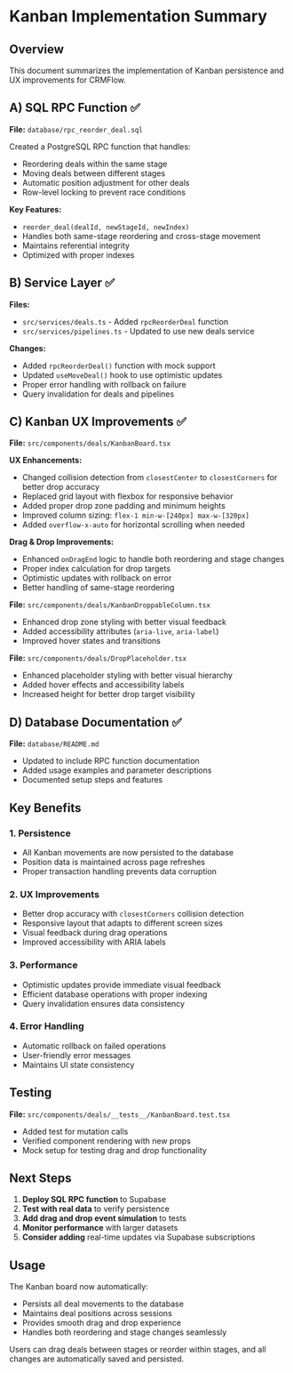 # Kanban Implementation Summary

## Overview
This document summarizes the implementation of Kanban persistence and UX improvements for CRMFlow.

## A) SQL RPC Function ✅

**File:** `database/rpc_reorder_deal.sql`

Created a PostgreSQL RPC function that handles:
- Reordering deals within the same stage
- Moving deals between different stages
- Automatic position adjustment for other deals
- Row-level locking to prevent race conditions

**Key Features:**
- `reorder_deal(dealId, newStageId, newIndex)`
- Handles both same-stage reordering and cross-stage movement
- Maintains referential integrity
- Optimized with proper indexes

## B) Service Layer ✅

**Files:** 
- `src/services/deals.ts` - Added `rpcReorderDeal` function
- `src/services/pipelines.ts` - Updated to use new deals service

**Changes:**
- Added `rpcReorderDeal()` function with mock support
- Updated `useMoveDeal()` hook to use optimistic updates
- Proper error handling with rollback on failure
- Query invalidation for deals and pipelines

## C) Kanban UX Improvements ✅

**File:** `src/components/deals/KanbanBoard.tsx`

**UX Enhancements:**
- Changed collision detection from `closestCenter` to `closestCorners` for better drop accuracy
- Replaced grid layout with flexbox for responsive behavior
- Added proper drop zone padding and minimum heights
- Improved column sizing: `flex-1 min-w-[240px] max-w-[320px]`
- Added `overflow-x-auto` for horizontal scrolling when needed

**Drag & Drop Improvements:**
- Enhanced `onDragEnd` logic to handle both reordering and stage changes
- Proper index calculation for drop targets
- Optimistic updates with rollback on error
- Better handling of same-stage reordering

**File:** `src/components/deals/KanbanDroppableColumn.tsx`
- Enhanced drop zone styling with better visual feedback
- Added accessibility attributes (`aria-live`, `aria-label`)
- Improved hover states and transitions

**File:** `src/components/deals/DropPlaceholder.tsx`
- Enhanced placeholder styling with better visual hierarchy
- Added hover effects and accessibility labels
- Increased height for better drop target visibility

## D) Database Documentation ✅

**File:** `database/README.md`
- Updated to include RPC function documentation
- Added usage examples and parameter descriptions
- Documented setup steps and features

## Key Benefits

### 1. Persistence
- All Kanban movements are now persisted to the database
- Position data is maintained across page refreshes
- Proper transaction handling prevents data corruption

### 2. UX Improvements
- Better drop accuracy with `closestCorners` collision detection
- Responsive layout that adapts to different screen sizes
- Visual feedback during drag operations
- Improved accessibility with ARIA labels

### 3. Performance
- Optimistic updates provide immediate visual feedback
- Efficient database operations with proper indexing
- Query invalidation ensures data consistency

### 4. Error Handling
- Automatic rollback on failed operations
- User-friendly error messages
- Maintains UI state consistency

## Testing

**File:** `src/components/deals/__tests__/KanbanBoard.test.tsx`
- Added test for mutation calls
- Verified component rendering with new props
- Mock setup for testing drag and drop functionality

## Next Steps

1. **Deploy SQL RPC function** to Supabase
2. **Test with real data** to verify persistence
3. **Add drag and drop event simulation** to tests
4. **Monitor performance** with larger datasets
5. **Consider adding** real-time updates via Supabase subscriptions

## Usage

The Kanban board now automatically:
- Persists all deal movements to the database
- Maintains deal positions across sessions
- Provides smooth drag and drop experience
- Handles both reordering and stage changes seamlessly

Users can drag deals between stages or reorder within stages, and all changes are automatically saved and persisted.
